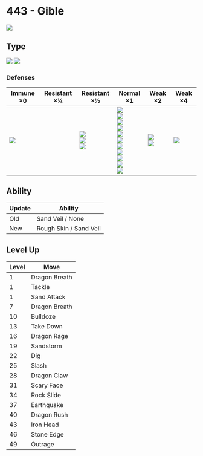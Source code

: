 # 443 - Gible
![][443]

## Type

![][dragon]  ![][ground]

### Defenses

Immune ×0 | Resistant ×¼ | Resistant ×½ | Normal ×1 | Weak ×2 | Weak ×4
---       | ---          | ---          | ---       | ---     | ---
![][electric]<br> | | ![][poison]<br> ![][rock]<br> ![][fire]<br> | ![][normal]<br> ![][fighting]<br> ![][flying]<br> ![][ground]<br> ![][bug]<br> ![][ghost]<br> ![][steel]<br> ![][water]<br> ![][grass]<br> ![][psychic]<br> ![][dark]<br> | ![][dragon]<br> ![][fairy]<br> | ![][ice]<br> | 

## Ability

Update | Ability
---    | ---
Old    | Sand Veil / None
New    | Rough Skin / Sand Veil

## Level Up

Level | Move
---   | ---
  1   | Dragon Breath
  1   | Tackle
  1   | Sand Attack
  7   | Dragon Breath
 10   | Bulldoze
 13   | Take Down
 16   | Dragon Rage
 19   | Sandstorm
 22   | Dig
 25   | Slash
 28   | Dragon Claw
 31   | Scary Face
 34   | Rock Slide
 37   | Earthquake
 40   | Dragon Rush
 43   | Iron Head
 46   | Stone Edge
 49   | Outrage

[443]: ../img/pokemon/443.png
[normal]: ../img/types/normal.png
[fire]: ../img/types/fire.png
[fighting]: ../img/types/fighting.png
[water]: ../img/types/water.png
[flying]: ../img/types/flying.png
[grass]: ../img/types/grass.png
[poison]: ../img/types/poison.png
[electric]: ../img/types/electric.png
[ground]: ../img/types/ground.png
[psychic]: ../img/types/psychic.png
[rock]: ../img/types/rock.png
[ice]: ../img/types/ice.png
[bug]: ../img/types/bug.png
[dragon]: ../img/types/dragon.png
[ghost]: ../img/types/ghost.png
[dark]: ../img/types/dark.png
[steel]: ../img/types/steel.png
[fairy]: ../img/types/fairy.png
